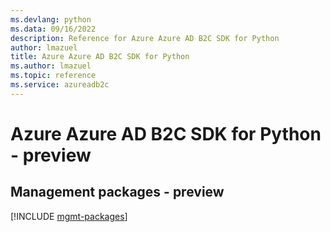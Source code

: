 ```yaml
---
ms.devlang: python
ms.data: 09/16/2022
description: Reference for Azure Azure AD B2C SDK for Python
author: lmazuel
title: Azure Azure AD B2C SDK for Python
ms.author: lmazuel
ms.topic: reference
ms.service: azureadb2c
---
```

# Azure Azure AD B2C SDK for Python - preview

## Management packages - preview
[!INCLUDE [mgmt-packages](azure-ad-b2c-mgmt-index.md)]